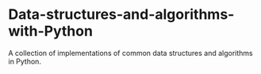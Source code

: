 # Data-structures-and-algorithms-with-Python
A collection of implementations of common data structures and algorithms in Python.
